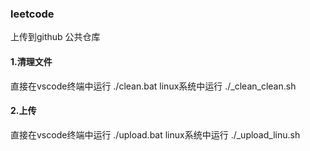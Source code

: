 ### leetcode

上传到github 公共仓库

#### 1.清理文件
直接在vscode终端中运行 ./clean.bat
linux系统中运行   ./_clean_clean.sh


#### 2.上传
直接在vscode终端中运行 ./upload.bat
linux系统中运行   ./_upload_linu.sh
